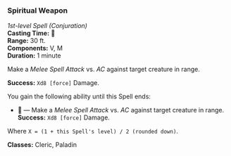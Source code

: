 ### Spiritual Weapon
*1st-level Spell (Conjuration)*  
**Casting Time:** 🔷  
**Range:** 30 ft.  
**Components:** V, M  
**Duration:** 1 minute  

Make a *Melee Spell Attack* vs. *AC* against target creature in range.

**Success:** `Xd8 [force]` Damage.

You gain the following ability until this Spell ends:
* 🔷 — Make a *Melee Spell Attack* vs. *AC* against target creature in range. **Success:** `Xd8 [force]` Damage.

Where `X = (1 + this Spell's level) / 2 (rounded down)`.

**Classes:** Cleric, Paladin

